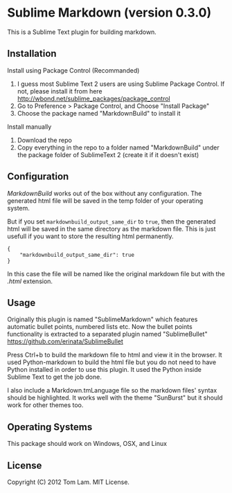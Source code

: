# Sublime Markdown (version 0.3.0)

This is a Sublime Text plugin for building markdown.

## Installation

Install using Package Control (Recommanded)

1. I guess most Sublime Text 2 users are using Sublime Package Control. If not, please install it from here <http://wbond.net/sublime_packages/package_control>
2. Go to Preference > Package Control, and Choose "Install Package"
3. Choose the package named "MarkdownBuild" to install it

Install manually

1. Download the repo
2. Copy everything in the repo to a folder named "MarkdownBuild" under the package folder of SublimeText 2 (create it if it doesn't exist)

## Configuration

_MarkdownBuild_ works out of the box without any configuration.
The generated html file will be saved in the temp folder of your operating system.

But if you set `markdownbuild_output_same_dir` to `true`, then the generated html will be saved in the same directory as the markdown file. This is just usefull if you want to store the resulting html permanently.

	{
		"markdownbuild_output_same_dir": true
	}

In this case the file will be named like the original markdown file but with the _.html_ extension.


## Usage

Originally this plugin is named "SublimeMarkdown" which features automatic bullet points, numbered lists etc. Now the bullet points functionality is extracted to a separated plugin named "SublimeBullet" <https://github.com/erinata/SublimeBullet> 

Press Ctrl+b to build the markdown file to html and view it in the browser. It used Python-markdown to build the html file but you do not need to have Python installed in order to use this plugin. It used the Python inside Sublime Text to get the job done.

I also include a Markdown.tmLanguage file so the markdown files' syntax should be highlighted. It works well with the theme "SunBurst" but it should work for other themes too.

## Operating Systems

This package should work on Windows, OSX, and Linux

## License

Copyright (C) 2012 Tom Lam. MIT License.
  
